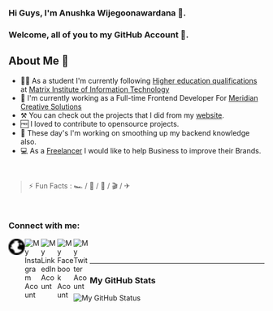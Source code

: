 ### Hi Guys, I'm Anushka Wijegoonawardana 👋.

### Welcome, all of you to my GitHub Account 🤝.

## About Me 🧑

- 👨‍🎓 As a student I'm currently following [Higher education qualifications](https://www.bcs.org/get-qualified/higher-education-qualifications-heq/) at [Matrix Institute of Information Technology](http://www.matrix-edu.com/)
- 💼 I'm currently working as a Full-time Frontend Developer For [Meridian Creative Solutions](http://wearemeridian.com/`)
- ⚒ You can check out the projects that I did from my [website](http://wijegoonawardana.com/).
- 🆓 I loved to contribute to opensource projects.
- 🏫 These day's I'm working on smoothing up my backend knowledge also.
- 💻 As a [Freelancer](https://www.fiverr.com/anushkawije97) I would like to help Business to improve their Brands.

<br>

> ⚡ Fun Facts : 🏎 / 🏉 / 🎸 / 🎬 / ✈

<br>

### Connect with me:

[<img align="left" alt="wijegoonawardana.com" width="32px" src="https://raw.githubusercontent.com/iconic/open-iconic/master/svg/globe.svg" />](http://wijegoonawardana.com/)
[<img align="left"  alt="My Instagram Acount" width="32px" src="https://cdn.jsdelivr.net/npm/simple-icons@v3/icons/instagram.svg" />](https://www.instagram.com/anushkawijegoonawardana97/)
[<img align="left" alt="My LinkedIn Acount" width="32px" src="https://cdn.jsdelivr.net/npm/simple-icons@v3/icons/linkedin.svg" />](https://www.linkedin.com/in/anushkawijegoonawardana97/)
[<img align="left" alt="My Facebook Acount" width="32px" src="https://cdn.jsdelivr.net/npm/simple-icons@v3/icons/facebook.svg" />](https://www.facebook.com/AnushkaWijegoonawardana97/)
[<img align="left" alt="My Twitter Acount" width="32px" src="https://cdn.jsdelivr.net/npm/simple-icons@v3/icons/twitter.svg" />](https://twitter.com/anushka_wije)

<br>
<br>

---

### My GitHub Stats

<img align="left" alt="My GitHub Status" src="https://github-readme-stats.vercel.app/api?username=AnushkaWijegoonawardana97&include_all_commits=true&show_icons=true" />


### 

<!--START_SECTION:waka-->
<!--END_SECTION:waka-->

<!-- https://www.youtube.com/watch?v=ECuqb5Tv9qI -->

